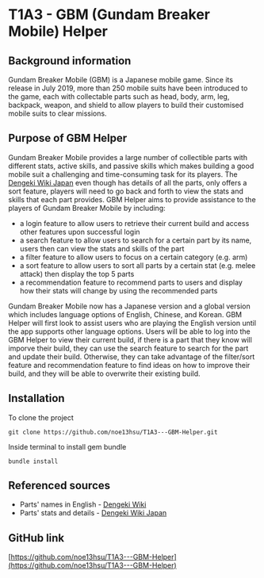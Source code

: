 # T1A3 - GBM (Gundam Breaker Mobile) Helper

## Background information
Gundam Breaker Mobile (GBM) is a Japanese mobile game. Since its release in July 2019, more than 250 mobile suits have been introduced to the game, each with collectable parts such as head, body, arm, leg, backpack, weapon, and shield to allow players to build their customised mobile suits to clear missions.

## Purpose of GBM Helper
Gundam Breaker Mobile provides a large number of collectible parts with different stats, active skills, and passive skills which makes building a good mobile suit a challenging and time-consuming task for its players. The [Dengeki Wiki Japan](https://wiki.dengekionline.com/gbm/) even though has details of all the parts, only offers a sort feature, players will need to go back and forth to view the stats and skills that each part provides. GBM Helper aims to provide assistance to the players of Gundam Breaker Mobile by including:
* a login feature to allow users to retrieve their current build and access other features upon successful login
* a search feature to allow users to search for a certain part by its name, users then can view the stats and skills of the part
* a filter feature to allow users to focus on a certain category (e.g. arm)
* a sort feature to allow users to sort all parts by a certain stat (e.g. melee attack) then display the top 5 parts
* a recommendation feature to recommend parts to users and display how their stats will change by using the recommended parts

Gundam Breaker Mobile now has a Japanese version and a global version which includes language options of English, Chinese, and Korean. GBM Helper will first look to assist users who are playing the English version until the app supports other language options. Users will be able to log into the GBM Helper to view their current build, if there is a part that they know will imporve their build, they can use the search feature to search for the part and update their build. Otherwise, they can take advantage of the filter/sort feature and recommendation feature to find ideas on how to improve their build, and they will be able to overwrite their existing build.

## Installation
To clone the project
```
git clone https://github.com/noe13hsu/T1A3---GBM-Helper.git
```
Inside terminal to install gem bundle
```
bundle install
```


## Referenced sources
* Parts' names in English - [Dengeki Wiki](https://g-b-en.ggame.jp/wiki/)
* Parts' stats and details - [Dengeki Wiki Japan](https://wiki.dengekionline.com/gbm/)

## GitHub link
[https://github.com/noe13hsu/T1A3---GBM-Helper](https://github.com/noe13hsu/T1A3---GBM-Helper)
